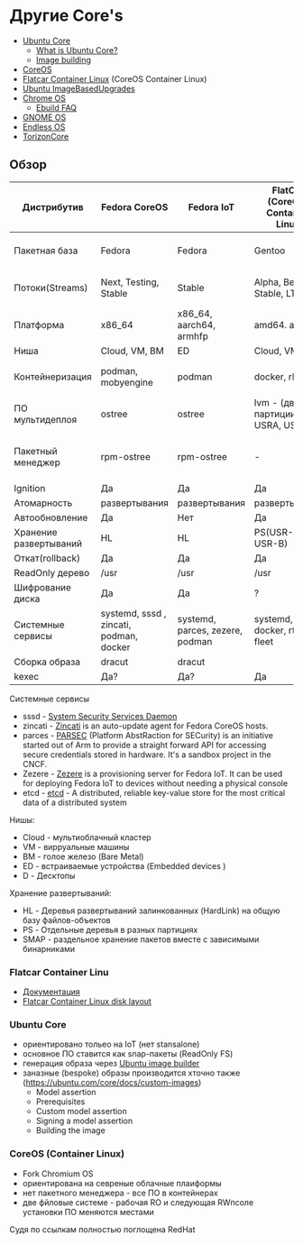 # Другие Core's

- [Ubuntu Core](https://ubuntu.com/core)
  * [What is Ubuntu Core?](https://ubuntu.com/core/docs/what-is-ubuntu-core)
  * [Image building](https://ubuntu.com/core/docs/image-building)
- [CoreOS](https://ru.wikipedia.org/wiki/CoreOS)
- [Flatcar Container Linux](https://kinvolk.io/flatcar-container-linux/) (CoreOS Container Linux)
- [Ubuntu ImageBasedUpgrades](https://wiki.ubuntu.com/ImageBasedUpgrades)
- [Chrome OS](https://ru.wikipedia.org/wiki/Chrome_OS)
  * [Ebuild FAQ](https://chromium.googlesource.com/chromiumos/docs/+/HEAD/portage/ebuild_faq.md)
- [GNOME OS](https://wiki.gnome.org/action/show//GnomeOS?action=show&redirect=Projects%2FGnomeContinuous)
- [Endless OS](https://endlessos.com/)
- [TorizonCore](https://developer.toradex.com/knowledge-base/torizoncore-overview)

## Обзор

Дистрибутив | Fedora CoreOS | Fedora IoT | FlatCar (CoreOS) Container Linux | Ubuntu Core | Chrome OS | GNOME OS | Endless OS | TorizonCore
------------|---------------|------------|----------------------------------|-------------|-----------|----------|------------|-------------
Пакетная база | Fedora      | Fedora     | Gentoo                           | Ubuntu      | Gentoo    |          |  Debian    | Yocto Project (Poky)
Потоки(Streams) | Next, Testing, Stable |  Stable | Alpha, Beta, Stable, LTS | Releases |    |          | Edge, Beta, Alpha, Stable           |
Платформа   | x86_64 | x86_64, aarch64, armhfp | amd64. arm64               | amd64. arm64 | x86_64, arm64 |     |  x86_64    | arm64       
Ниша | Cloud, VM, BM        |  ED         |   Cloud, VM, BM                 | ED           | D        | D        | D          | ED
Контейнеризация | podman, mobyengine | podman |     docker, rkt             |              |          |  flatpak |   flatpak  | docker (debian images)
ПО мультидеплоя | ostree    | ostree      |  lvm - (две партиции USRA, USRB) | snap   |            | ostree | ostree     |  ostree, Uptane
Пакетный менеджер | rpm-ostree | rpm-ostree | -                             | Snappy  | portage, chroot |        | deb-ostree-builder, apt, dpkg  | 
Ignition    |  Да           | Да          | Да                              | Нет          | Нет        |   Нет    | Нет        | ?
Атомарность | развертывания | развертывания | развертывания                 | Ядро?        | ?         |    Да    | Да         | ?
Автообновление | Да         | Нет         | Да                              | Да           | Да        |    Да   | Да         | ?
Хранение развертываний | HL  | HL          | PS(USR-A, USR-B)                | SNAP         | PS       |    HL   | HL         | HL 
Откат(rollback) | Да         | Да         | Да                              | Да           | ?         |    Да   | Да         | ?
ReadOnly дерево | /usr      | /usr        | /usr                            | /snap        | ?         |  /usr   | /usr       | /usr
Шифрование диска |  Да      |  Да         | ?                               | Да           | ?         |    ?    | ?          | ?    
Системные сервисы | systemd, sssd , zincati, podman, docker | systemd, parces, zezere, podman | systemd, etcd, docker, rtk, fleet | snapd |  | flatpak, ostree |  eos-stage-ostree, eos-autoupdater, ostree |  portainer, systemd, docker, podman
Сборка образа | dracut     |  dracut      |                                 |             |          |           |  dracut       | bitbake
kexec          | Да?       | Да?          | Да                              |  ?          | ?        | Да?       |    Да?        |   Да?

Системные сервисы
- sssd - [System Security Services Daemon](https://en.wikipedia.org/wiki/System_Security_Services_Daemon)
- zincati - [Zincati](https://github.com/coreos/zincati) is an auto-update agent for Fedora CoreOS hosts.
- parces - [PARSEC](https://fedoraproject.org/wiki/Changes/PARSEC) (Platform AbstRaction for SECurity) is an initiative started out of Arm to provide a straight forward API for accessing secure credentials stored in hardware. It's a sandbox project in the CNCF. 
- Zezere -  [Zezere](https://github.com/fedora-iot/zezere) is a provisioning server for Fedora IoT. It can be used for deploying Fedora IoT to devices without needing a physical console
- etcd - [etcd](https://etcd.io/) - A distributed, reliable key-value store for the most critical data of a distributed system

Нишы:
- Cloud - мультиоблачный кластер
- VM - вирруальные машины
- BM - голое железо (Bare Metal)
- ED - встраиваемые устройства (Embedded devices )
- D - Десктопы

Хранение развертываний:
- HL - Деревья развертываний залинкованных (HardLink) на общую базу файлов-объектов
- PS - Отдельные деревья в разных  партициях
- SMAP - раздельное хранение пакетов вместе с зависимыми бинарниками

### Flatcar Container Linu

- [Документация](https://kinvolk.io/docs/flatcar-container-linux/latest/)
- [Flatcar Container Linux disk layout](https://kinvolk.io/docs/flatcar-container-linux/latest/reference/developer-guides/sdk-disk-partitions/)


### Ubuntu Core

- ориентировано тольео на IoT (нет stansalone)
- основное ПО ставится как snap-пакеты (ReadOnly FS)
- генерация образа через [Ubuntu image builder](https://github.com/CanonicalLtd/ubuntu-image)
- заназные (bespoke) образы производится хточно также (https://ubuntu.com/core/docs/custom-images) 
  *  Model assertion
  *  Prerequisites
  *  Custom model assertion
  *  Signing a model assertion
  *  Building the image

### CoreOS (Container Linux)
- Fork Chromium OS
- ориентирована на севреные облачные плаиформы
- нет пакетного менеджера - все ПО в контейнерах
- две фйловые системе - рабочая RO и  следующая RWпсоле установки ПО меняются местами

Судя по ссылкам полностью поглощена RedHat
